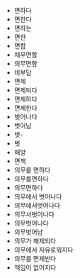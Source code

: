 - 면하다
- 면한다
- 면하는
- 면한
- 면함
- 채무면함
- 의무면함
- 비부담
- 면제
- 면제되다
- 면제하다
- 면제한다
- 벗어나다
- 벗어남
- 벗-
- 벗
- 해방
- 면책
- 의무를 면하다
- 의무를면하다
- 의무면하다
- 의무에서 벗어나다
- 의무에서벗어나다
- 의무서벗어나다
- 의무벗어나다
- 의무벗어남
- 의무가 해제되다
- 의무에서 자유로워지다
- 의무를 면제받다
- 책임이 없어지다